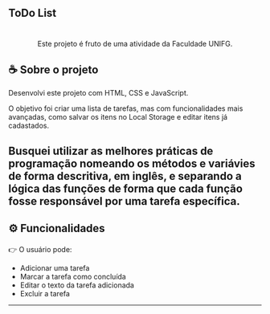 ## ToDo List
  </a>
</p>
<h1 align="center">
</h1>
<p align="center">
Este projeto é fruto de uma atividade da Faculdade UNIFG.
</p>
<p align="center">
</p>

<p style="margin-top: 20px">

## ☕ Sobre o projeto

Desenvolvi este projeto com HTML, CSS e JavaScript.

O objetivo foi criar uma lista de tarefas, mas com funcionalidades mais avançadas, como salvar os itens no Local Storage e editar itens já cadastados.

<p style="margin-top: 20px">
  
Busquei utilizar as melhores práticas de programação nomeando os métodos e variávies de forma descritiva, em inglês, e separando a lógica das funções de forma que cada função fosse responsável por uma tarefa específica.
---

<p style="margin-top: 20px">

## ⚙ Funcionalidades

<p style="margin-top: 20px">

👉 O usuário pode:

- Adicionar uma tarefa
- Marcar a tarefa como concluída
- Editar o texto da tarefa adicionada
- Excluir a tarefa

---
